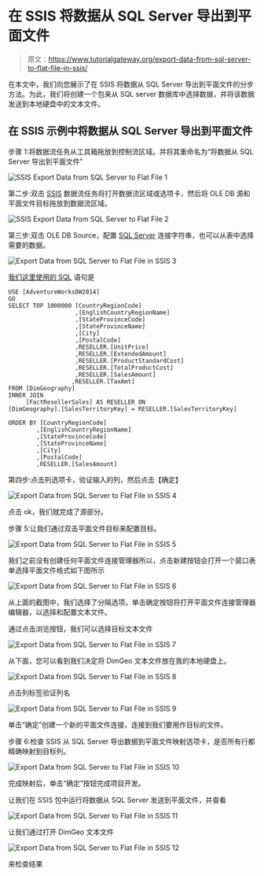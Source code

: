 # 在 SSIS 将数据从 SQL Server 导出到平面文件

> 原文：<https://www.tutorialgateway.org/export-data-from-sql-server-to-flat-file-in-ssis/>

在本文中，我们向您展示了在 SSIS 将数据从 SQL Server 导出到平面文件的分步方法。为此，我们将创建一个包来从 SQL server 数据库中选择数据，并将该数据发送到本地硬盘中的文本文件。

## 在 SSIS 示例中将数据从 SQL Server 导出到平面文件

步骤 1:将数据流任务从工具箱拖放到控制流区域。并将其重命名为“将数据从 SQL Server 导出到平面文件”

![SSIS Export Data from SQL Server to Flat File 1](img/7ab71bd91c2868d8959002238564a626.png)

第二步:双击 [SSIS](https://www.tutorialgateway.org/ssis/) 数据流任务将打开数据流区域或选项卡，然后将 OLE DB 源和平面文件目标拖放到数据流区域。

![SSIS Export Data from SQL Server to Flat File 2](img/559ddcb5f8da1fcbbe3b59d6392a28f1.png)

第三步:双击 OLE DB Source，配置 [SQL Server](https://www.tutorialgateway.org/sql/) 连接字符串，也可以从表中选择需要的数据。

![Export Data from SQL Server to Flat File in SSIS 3](img/6b1f1c3e474be945bc31daf84b3149e4.png)

[我们这里使用的 SQL](https://www.tutorialgateway.org/sql/) 语句是

```
USE [AdventureWorksDW2014] 
GO 
SELECT TOP 1000000 [CountryRegionCode] 
                   ,[EnglishCountryRegionName] 
                   ,[StateProvinceCode] 
                   ,[StateProvinceName] 
                   ,[City] 
                   ,[PostalCode] 
                   ,RESELLER.[UnitPrice] 
                   ,RESELLER.[ExtendedAmount] 
                   ,RESELLER.[ProductStandardCost] 
                   ,RESELLER.[TotalProductCost] 
                   ,RESELLER.[SalesAmount] 
                  ,RESELLER.[TaxAmt] 
FROM [DimGeography] 
INNER JOIN 
     [FactResellerSales] AS RESELLER ON 
[DimGeography].[SalesTerritoryKey] = RESELLER.[SalesTerritoryKey] 

ORDER BY [CountryRegionCode] 
        ,[EnglishCountryRegionName] 
        ,[StateProvinceCode] 
        ,[StateProvinceName] 
        ,[City] 
        ,[PostalCode] 
        ,RESELLER.[SalesAmount] 

```

第四步:点击列选项卡，验证输入的列，然后点击【确定】

![Export Data from SQL Server to Flat File in SSIS 4](img/f8fd082f79d9321ab9e6742b67125544.png)

点击 ok，我们就完成了源部分。

步骤 5:让我们通过双击平面文件目标来配置目标。

![Export Data from SQL Server to Flat File in SSIS 5](img/dd6bedde1a65fc46abb904a7005aa359.png)

我们之前没有创建任何平面文件连接管理器所以，点击新建按钮会打开一个窗口表单选择平面文件格式如下图所示

![Export Data from SQL Server to Flat File in SSIS 6](img/0e4fd9426a297a42fc09c6769f6960e2.png)

从上面的截图中，我们选择了分隔选项。单击确定按钮将打开平面文件连接管理器编辑器，以选择和配置文本文件。

通过点击浏览按钮，我们可以选择目标文本文件

![Export Data from SQL Server to Flat File in SSIS 7](img/97110cd8af03462a65072e9100f678f2.png)

从下面，您可以看到我们决定将 DimGeo 文本文件放在我的本地硬盘上。

![Export Data from SQL Server to Flat File in SSIS 8](img/ce4ecea78d978a68a2dccd55e5bb783c.png)

点击列标签验证列名

![Export Data from SQL Server to Flat File in SSIS 9](img/cd2d02c15036bb811ac773c0b876294d.png)

单击“确定”创建一个新的平面文件连接，连接到我们要用作目标的文件。

步骤 6:检查 SSIS 从 SQL Server 导出数据到平面文件映射选项卡，是否所有行都精确映射到目标列。

![Export Data from SQL Server to Flat File in SSIS 10](img/2799c7b6c671b189a8a1982559616c59.png)

完成映射后，单击“确定”按钮完成项目开发。

让我们在 SSIS 包中运行将数据从 SQL Server 发送到平面文件，并查看

![Export Data from SQL Server to Flat File in SSIS 11](img/81bf98052e9fea7f5a2f39859aa1e74a.png)

让我们通过打开 DimGeo 文本文件

![Export Data from SQL Server to Flat File in SSIS 12](img/ed6bcd508f658918b1d7457e1f79f899.png)

来检查结果